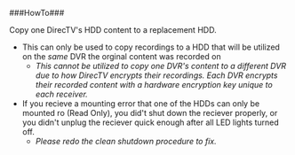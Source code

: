 ###HowTo###

Copy one DirecTV's HDD content to a replacement HDD.
  - This can only be used to copy recordings to a HDD that will be utilized on the _same_ DVR the orginal content was recorded on
    - _This cannot be utilized to copy one DVR's content to a different DVR due to how DirecTV encrypts their recordings.  Each DVR encrypts their recorded content with a hardware encryption key unique to each receiver._
  - If you recieve a mounting error that one of the HDDs can only be mounted ro (Read Only), you did't shut down the reciever properly, or you didn't unplug the reciever quick enough after all LED lights turned off.  
    - _Please redo the clean shutdown procedure to fix._
